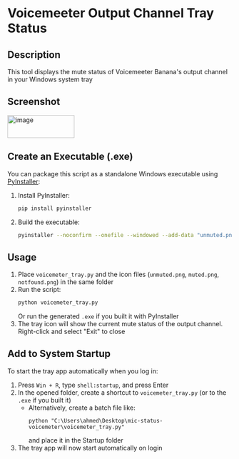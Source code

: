 # Voicemeeter Output Channel Tray Status

## Description

This tool displays the mute status of Voicemeeter Banana's output channel in your Windows system tray

## Screenshot

<img width="150" height="51" alt="image" src="https://github.com/user-attachments/assets/7663d043-10db-4214-bec3-96fa11dea5b9" />

## Create an Executable (.exe)

You can package this script as a standalone Windows executable using [PyInstaller](https://pyinstaller.org/):

1. Install PyInstaller:
    ```bash
    pip install pyinstaller
    ```
2. Build the executable:

    ```bash
    pyinstaller --noconfirm --onefile --windowed --add-data "unmuted.png;." --add-data "muted.png;." --add-data "notfound.png;." voicemeter_tray.py
    ```

## Usage

1. Place `voicemeter_tray.py` and the icon files (`unmuted.png`, `muted.png`, `notfound.png`) in the same folder
2. Run the script:
    ```bash
    python voicemeter_tray.py
    ```
    Or run the generated `.exe` if you built it with PyInstaller
3. The tray icon will show the current mute status of the output channel. Right-click and select "Exit" to close

## Add to System Startup

To start the tray app automatically when you log in:

1. Press `Win + R`, type `shell:startup`, and press Enter
2. In the opened folder, create a shortcut to `voicemeter_tray.py` (or to the `.exe` if you built it)
    - Alternatively, create a batch file like:
        ```
        python "C:\Users\ahmed\Desktop\mic-status-voicemeter\voicemeter_tray.py"
        ```
        and place it in the Startup folder
3. The tray app will now start automatically on login
